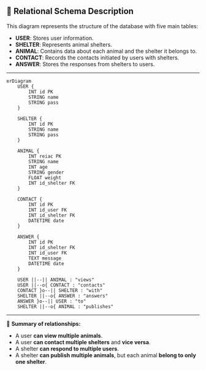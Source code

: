 ## 📌 Relational Schema Description

This diagram represents the structure of the database with five main tables:

- **USER**: Stores user information.
- **SHELTER**: Represents animal shelters.
- **ANIMAL**: Contains data about each animal and the shelter it belongs to.
- **CONTACT**: Records the contacts initiated by users with shelters.
- **ANSWER**: Stores the responses from shelters to users.

---

```mermaid
erDiagram
    USER {
        INT id PK
        STRING name
        STRING pass
    }
    
    SHELTER {
        INT id PK
        STRING name
        STRING pass       
    }
    
    ANIMAL {
        INT reiac PK
        STRING name
        INT age
        STRING gender
        FLOAT weight
        INT id_shelter FK
    }
    
    CONTACT {
        INT id PK
        INT id_user FK
        INT id_shelter FK
        DATETIME date
    }

    ANSWER {
        INT id PK
        INT id_shelter FK
        INT id_user FK
        TEXT message
        DATETIME date
    }

    USER ||--|| ANIMAL : "views"
    USER ||--o{ CONTACT : "contacts"
    CONTACT }o--|| SHELTER : "with"
    SHELTER ||--o{ ANSWER : "answers"
    ANSWER }o--|| USER : "to"
    SHELTER ||--o{ ANIMAL : "publishes"
```

---

📌 **Summary of relationships:**  
- A user **can view multiple animals**.  
- A user **can contact multiple shelters** and **vice versa**.  
- A shelter **can respond to multiple users**.  
- A shelter **can publish multiple animals**, but each animal **belong to only one shelter**.  

